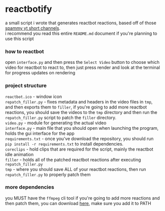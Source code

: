 # reactbotify
a small script i wrote that generates reactbot reactions, based off of those [spammy yt short channels](<https://www.youtube.com/watch?v=dr4a3Cwyfag>).  
i recommend you read this entire `README.md` document if you're planning to use this script
### how to reactbot
open `interface.py` and then press the `Select Video` button to choose which video for reactbot to react to, then just press render and look at the terminal for progress updates on rendering
### project structure
`reactbot.ico` - window icon  
`repatch_filler.py` - fixes metadata and headers in the video files in `tmp`, and then exports them to `filler`, if you're going to add more reactbot reactions, you should save the videos to the `tmp` directory and then run the `repatch_filler.py` script to patch the `filler` directory.  
`video.py` - module for generating the actual video  
`interface.py` - main file that you should open when launching the program, holds the gui interface for the app  
`requirements.txt` - once you've download the repository, you should run `pip install -r requirements.txt` to install dependencies.  
`coreclips` - hold clips that are required for the script, mainly the reactbot idle animation  
`filler` - holds all of the patched reactbot reactions after executing `repatch_filler.py`  
`tmp` - where you should save ALL of your reactbot reactions, then run `repatch_filler.py` to properly patch them
### more dependencies
you MUST have the `ffmpeg` cli tool if you're going to add more reactions and then patch them, you can download [here](https://ffmpeg.org/), make sure you add it to PATH